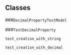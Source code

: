 # 










## Classes
    
    
###`DecimalPropertyTestModel`



        
        
            

        

    
    
###`TestDecimalProperty`



        
        
            

`test_creation_with_string`



            

`test_creation_with_decimal`



            

        

    
